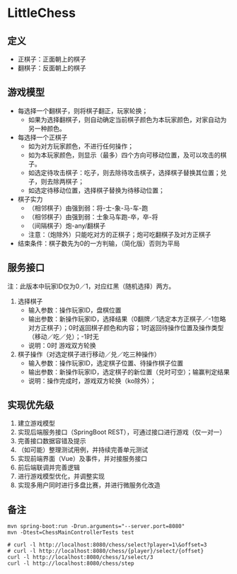 # LittleChess

## 定义
- 正棋子：正面朝上的棋子
- 翻棋子：反面朝上的棋子

## 游戏模型
- 每选择一个翻棋子，则将棋子翻正，玩家轮换；
    - 如果为选择翻棋子，则自动确定当前棋子颜色为本玩家颜色，对家自动为另一种颜色。
- 每选择一个正棋子
    - 如为对方玩家颜色，不进行任何操作；
    - 如为本玩家颜色，则显示（最多）四个方向可移动位置，及可以攻击的棋子。
    - 如选定待攻击棋子：吃子，则去除待攻击棋子，选择棋子替换其位置；兑子，则去除两棋子；
    - 如选定待移动位置，选择棋子替换为待移动位置；
- 棋子实力
    - （相邻棋子）由强到弱：将-士-象-马-车-跑
    - （相邻棋子）由强到弱：士象马车跑-卒，卒-将
    - （间隔棋子）炮-any/翻棋子
    - 注意：（炮除外）只能吃对方的正棋子；炮可吃翻棋子及对方正棋子
- 结束条件：棋子数先为0的一方判输，（简化版）否则为平局

## 服务接口
注：此版本中玩家ID仅为0／1，对应红黑（随机选择）两方。
1. 选择棋子
    - 输入参数：操作玩家ID，盘棋位置
    - 输出参数：新操作玩家ID，选择结果（0翻牌／1选定本方正棋子／-1忽略对方正棋子）；0时返回棋子颜色和内容；1时返回待操作位置及操作类型（移动／吃／兑）；-1时无
    - 说明：0时 游戏双方轮换
1. 棋子操作（对选定棋子进行移动／兑／吃三种操作）
    - 输入参数：操作玩家ID，选定棋子位置、待操作棋子位置
    - 输出参数：新操作玩家ID，选定棋子的新位置（兑时可空）；输赢判定结果
    - 说明：操作完成时，游戏双方轮换（ko除外）；

## 实现优先级
1. 建立游戏模型
1. 实现后端服务接口（SpringBoot REST），可通过接口进行游戏（仅一对一）
1. 完善接口数据容错及提示
1. （如可能）整理测试用例，并持续完善单元测试
1. 实现前端界面（Vue）及事件，并对接服务接口
1. 前后端联调并完善逻辑
1. 进行游戏模型优化，并调整实现
1. 实现多用户同时进行多盘比赛，并进行微服务化改造
    
## 备注
~~~
mvn spring-boot:run -Drun.arguments="--server.port=8080"
mvn -Dtest=ChessMainControllerTests test

# curl -l http://localhost:8080/chess/select?player=1\&offset=3
# curl -l http://localhost:8080/chess/{player}/select/{offset}
curl -l http://localhost:8080/chess/1/select/3
curl -l http://localhost:8080/chess/step
~~~
